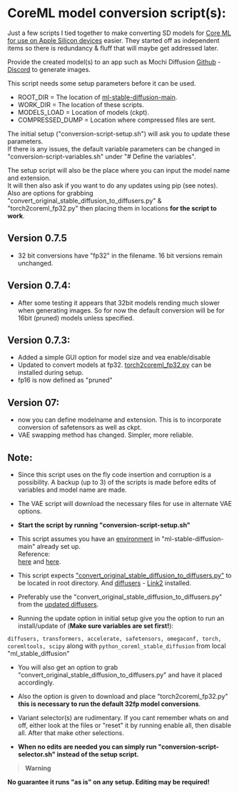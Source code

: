 # CoreML model conversion script(s):

Just a few scripts I tied together to make converting SD models for [Core ML for use on Apple Silicon devices](https://github.com/apple/ml-stable-diffusion) easier. They started off as independent items so there is redundancy & fluff that will maybe get addressed later.

Provide the created model(s) to an app such as Mochi Diffusion [Github](https://github.com/godly-devotion/MochiDiffusion) - [Discord](https://discord.gg/x2kartzxGv) to generate images.<br>

This script needs some setup parameters before it can be used.

- ROOT_DIR 		= The location of [ml-stable-diffusion-main](https://github.com/apple/ml-stable-diffusion).
- WORK_DIR 		= The location of these scripts.
- MODELS_LOAD 	= Location of models (ckpt).
- COMPRESSED_DUMP = Location where compressed files are sent.

The initial setup ("conversion-script-setup.sh") will ask you to update these parameters.<br>
If there is any issues, the default variable parameters can be changed in "conversion-script-variables.sh" under "# Define the variables".

The setup script will also be the place where you can input the model name and extension.<br>
It will then also ask if you want to do any updates using pip (see notes).<br> Also are options for grabbing "convert_original_stable_diffusion_to_diffusers.py" & "torch2coreml_fp32.py" then placing them in locations **for the script to work**.

## Version 0.7.5

- 32 bit conversions have "fp32" in the filename. 16 bit versions remain unchanged.

## Version 0.7.4:

- After some testing it appears that 32bit models rending much slower when generating images. So for now the default conversion will be for 16bit (pruned) models unless specified.

## Version 0.7.3:

- Added a simple GUI option for model size and vea enable/disable
- Updated to convert models at fp32. [torch2coreml_fp32.py](https://github.com/MDMAchine/coreml-model-conversion-script/blob/main/misc/torch2coreml_fp32.py) can be installed during setup.
- fp16 is now defined as "pruned"

## Version 07:

- now you can define modelname and extension. This is to incorporate conversion of safetensors as well as ckpt.
- VAE swapping method has changed. Simpler, more reliable.

## Note:

- Since this script uses on the fly code insertion and corruption is a possibility. A backup (up to 3) of the scripts is made before edits of variables and model name are made.

- The VAE script will download the necessary files for use in alternate VAE options.

- **Start the script by running "conversion-script-setup.sh"**

- This script assumes you have an [environment](https://www.infoworld.com/article/3239675/virtualenv-and-venv-python-virtual-environments-explained.html) in "ml-stable-diffusion-main" already set up.<br>
Reference:<br>
[here](https://github.com/godly-devotion/MochiDiffusion/wiki/How-to-convert-CKPT-or-SafeTensors-files-to-Core-ML) and [here](https://github.com/apple/ml-stable-diffusion#-converting-models-to-core-ml).

- This script expects ["convert_original_stable_diffusion_to_diffusers.py"](https://gist.github.com/saftle/c5e222c6231e7b19f01bb93ac9fcc191/raw/961d49481f472159c0696d929b10647b2c0cc158/replace_vae.py) to be located in root directory. And [diffusers](https://huggingface.co/docs/diffusers/installation) - [Link2](https://pypi.org/project/diffusers/) installed.

- Preferably use the "convert_original_stable_diffusion_to_diffusers.py" from the [updated diffusers](https://github.com/huggingface/diffusers).

- Running the update option in initial setup give you the option to run an install/update of (**Make sure variables are set first!**):

`diffusers, transformers, accelerate, safetensors, omegaconf, torch, coremltools, scipy` along with `python_coreml_stable_diffusion` from local "ml_stable_diffusion"

- You will also get an option to grab "convert_original_stable_diffusion_to_diffusers.py" and have it placed accordingly.

- Also the option is given to download and place "torch2coreml_fp32.py" **this is necessary to run the default 32fp model conversions**.

- Variant selector(s) are rudimentary. If you cant remember whats on and off, either look at the files or "reset" it by running enable all, then disable all. After that make other selections.

- **When no edits are needed you can simply run "conversion-script-selector.sh" instead of the setup script.**
> __Warning__

**No guarantee it runs "as is" on any setup. Editing may be required!**
